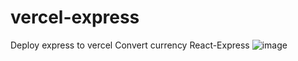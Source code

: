 # vercel-express
Deploy express to vercel
Convert currency React-Express
![image](https://github.com/user-attachments/assets/4d14c4f7-9aee-429b-86eb-815a5c2ff444)
